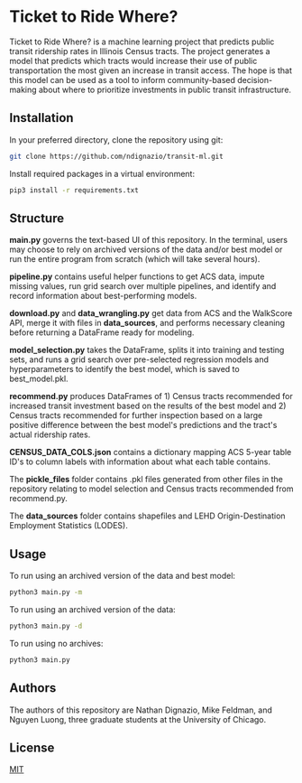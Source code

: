 # Ticket to Ride Where?

Ticket to Ride Where? is a machine learning project that predicts public transit ridership rates in Illinois Census tracts. The project generates a model that predicts which tracts would increase their use of public transportation the most given an increase in transit access. The hope is that this model can be used as a tool to inform community-based decision-making about where to prioritize investments in public transit infrastructure.

## Installation

In your preferred directory, clone the repository using git:

```bash
git clone https://github.com/ndignazio/transit-ml.git
```
Install required packages in a virtual environment:

```bash
pip3 install -r requirements.txt
```

## Structure

__main.py__ governs the text-based UI of this repository. In the terminal, users may choose to rely on archived versions of the data and/or best model or run the entire program from scratch (which will take several hours).

__pipeline.py__ contains useful helper functions to get ACS data, impute missing values, run grid search over multiple pipelines, and identify and record information about best-performing models.

__download.py__ and __data_wrangling.py__ get data from ACS and the WalkScore API, merge it with files in __data_sources__, and performs necessary cleaning before returning a DataFrame ready for modeling.

__model_selection.py__ takes the DataFrame, splits it into training and testing sets, and runs a grid search over pre-selected regression models and hyperparameters to identify the best model, which is saved to best_model.pkl.

__recommend.py__ produces DataFrames of 1) Census tracts recommended for increased transit investment based on the results of the best model and 2) Census tracts recommended for further inspection based on a large positive difference between the best model's predictions and the tract's actual ridership rates.

__CENSUS_DATA_COLS.json__ contains a dictionary mapping ACS 5-year table ID's to column labels with information about what each table contains.

The __pickle_files__ folder contains .pkl files generated from other files in the repository relating to model selection and Census tracts recommended from recommend.py.

The __data_sources__ folder contains shapefiles and LEHD Origin-Destination Employment Statistics (LODES).

## Usage
To run using an archived version of the data and best model:
```bash
python3 main.py -m
```
To run using an archived version of the data:
```bash
python3 main.py -d
```
To run using no archives:
```bash
python3 main.py
```


## Authors
The authors of this repository are Nathan Dignazio, Mike Feldman, and Nguyen Luong, three graduate students at the University of Chicago.

## License
[MIT](https://choosealicense.com/licenses/mit/)
